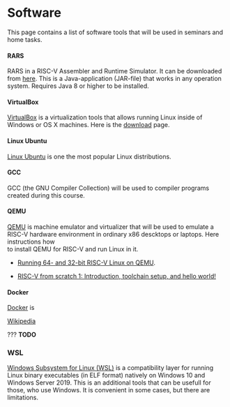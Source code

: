 # Software

This page contains a list of software tools that will be used in seminars and home tasks.

#### RARS

RARS in a RISC-V Assembler and Runtime Simulator.
It can be downloaded from [here](https://github.com/TheThirdOne/rars).
This is a Java-application (JAR-file) that works in any operation system.
Requires Java 8 or higher to be installed.

#### VirtualBox

[VirtualBox](https://www.virtualbox.org) is a virtualization tools that allows running
Linux inside of Windows or OS X machines. Here is the [download](https://www.virtualbox.org/wiki/Downloads) page.

#### Linux Ubuntu

[Linux Ubuntu](https://ubuntu.com) is one the most popular Linux distributions.

#### GCC

GCC (the GNU Compiler Collection) will be used to compiler programs created during this course.

#### QEMU

[QEMU](https://www.qemu.org) is machine emulator and virtualizer that will be used to emulate
a RISC-V hardware environment in ordinary x86 descktops or laptops. Here instructions how\
to install QEMU for RISC-V and run Linux in it. 

* [Running 64- and 32-bit RISC-V Linux on QEMU](
https://risc-v-getting-started-guide.readthedocs.io/en/latest/linux-qemu.html).

* [RISC-V from scratch 1: Introduction, toolchain setup, and hello world!](
https://twilco.github.io/riscv-from-scratch/2019/03/10/riscv-from-scratch-1.html)

#### Docker

[Docker](https://www.docker.com) is  

[Wikipedia](https://en.wikipedia.org/wiki/Docker_\(software\))

??? __TODO__

### WSL

[Windows Subsystem for Linux (WSL)](https://en.wikipedia.org/wiki/Windows_Subsystem_for_Linux) is a compatibility
layer for running Linux binary executables (in ELF format) natively on Windows 10 and Windows Server 2019.
This is an additional tools that can be usefull for those, who use Windows.
It is convenient in some cases, but there are limitations.

